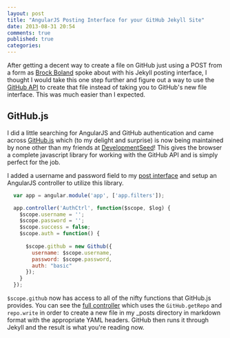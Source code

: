 ```yaml
---
layout: post
title: "AngularJS Posting Interface for your GitHub Jekyll Site"
date: 2013-08-31 20:54
comments: true
published: true
categories: 
---
```

After getting a decent way to create a file on GitHub just using a POST from a form as [Brock Boland](http://brockboland.com/2013/07/jekyll-posting-interface/) spoke about with his Jekyll posting interface, I thought I would take this one step further and figure out a way to use the [GitHub API](http://developer.github.com/v3/) to create that file instead of taking you to GitHub's new file interface. This was much easier than I expected.

## GitHub.js
I did a little searching for AngularJS and GitHub authentication and came across [GitHub.js](https://github.com/michael/github) which (to my delight and surprise) is now being maintained by none other than my friends at [DevelopmentSeed](https://github.com/developmentseed)! This gives the browser a complete javascript library for working with the GitHub API and is simply perfect for the job.

I added a username and password field to my [post interface](/new.html) and setup an AngularJS controller to utilize this library.

```javascript
  var app = angular.module('app', ['app.filters']);

  app.controller('AuthCtrl', function($scope, $log) {
    $scope.username = '';
    $scope.password = '';
    $scope.success = false;
    $scope.auth = function() {
    
      $scope.github = new Github({
        username: $scope.username,
        password: $scope.password,
        auth: "basic"
      });
    }
  });
```

`$scope.github` now has access to all of the nifty functions that GitHub.js provides. You can see the [full controller](https://github.com/sirkitree/sirkitree.github.com/blob/master/js/githubpost.js) which uses the `GitHub.getRepo` and `repo.write` in order to create a new file in my _posts directory in markdown format with the appropriate YAML headers. GitHub then runs it through Jekyll and the result is what you're reading now.
